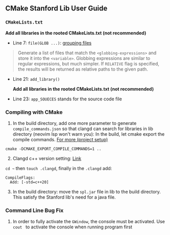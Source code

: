 ## CMake Stanford Lib User Guide



### `CMakeLists.txt`

**Add all libraries in the rooted CMakeLists.txt (not recommended)**

- Line 7: `file(GLOB ...)`:  [grouping files](https://cmake.org/cmake/help/latest/command/file.html#glob)

> Generate a list of files that match the `<globbing-expressions>` and store it into the `<variable>`. Globbing expressions are similar to regular expressions, but much simpler. If `RELATIVE` flag is specified, the results will be returned as relative paths to the given path.



- Line 21: `add_library()`

  **Add all libraries in the rooted CMakeLists.txt (not recommended)**

- Line 23: `app_SOUECES` stands for the source code file



### Compiling with CMake

1. In the build directory, add one more parameter to generate `compile_commands.json` so that clangd can search for libraries in lib directory (neovim lsp won't warn you): In the build, let cmake export the compile commands. [For more (project setup)](https://clangd.llvm.org/installation.html)

`cmake -DCMAKE_EXPORT_COMPILE_COMMANDS=1 ..`

2. Clangd c++ version setting: [Link](https://neovim.discourse.group/t/how-to-setup-clangd-for-c-20/1744)

`cd ~` then `touch .clangd`, finally in the `.clangd` add: 

```
CompileFlags:
  Add: [-std=c++20]
```

3. In the build directory: move the `spl.jar` file in lib to the build directory. This satisfy the Stanford lib's need for a java file.



### Command Line Bug Fix

1. In order to fully activate the `GWindow`, the console must be activated. Use `cout ` to activate the console when running program first
